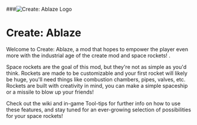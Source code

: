 ###![Create: Ablaze Logo](https://cdn.discordapp.com/attachments/941856607573258281/944693040797327400/Engines_Ablaze.png)

# Create: Ablaze

Welcome to Create: Ablaze, a mod that hopes to empower the player even more with the industrial age of the create mod and space rockets! .

Space rockets are the goal of this mod, but they're not as simple as you'd think. Rockets are made to be customizable and your first rocket will likely be huge, you'll need things like combustion chambers, pipes, valves, etc. Rockets are built with creativity in mind, you can make a simple spaceship or a missile to blow up your friends!

Check out the wiki and in-game Tool-tips for further info on how to use these features, and stay tuned for an ever-growing selection of possibilities for your space rockets!
